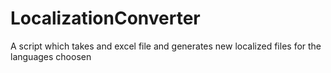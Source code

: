 # LocalizationConverter
A script which takes and excel file and generates new localized files for the languages choosen

